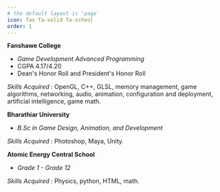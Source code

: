 ```yaml
---
# the default layout is 'page'
icon: fas fa-solid fa-school
order: 1
---
```


**Fanshawe College**
- *Game Development Advanced Programming*
- CGPA 4.17/4.20
- Dean's Honor Roll and President's Honor Roll

 *Skills Acquired* : OpenGL, C++, GLSL, memory management, game algorithms, networking, audio, animation, configuration and deployment, artificial intelligence, game math.

**Bharathiar University**
- *B.Sc in Game Design, Animation, and Development*

*Skills Acquired* : Photoshop, Maya, Unity.

**Atomic Energy Central School**
- *Grade 1 - Grade 12*

 *Skills Acquired* : Physics, python, HTML, math.


